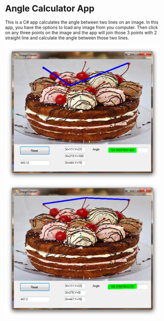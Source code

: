 # Angle Calculator App

This is a C# app calculates the angle between two lines on an image. In this app, you have the options to load any image from you computer. Then click on any three points on the image and the app will join those 3 points with 2 straight line and calculate the angle between those two lines.

<img src="https://raw.githubusercontent.com/inspire007/AngleCalculatorApp/main/screen-1.png?token=GHSAT0AAAAAACHACNAICHIV55HPKREY6CHCZHQ3YSA"/>
<img src="https://raw.githubusercontent.com/inspire007/AngleCalculatorApp/main/screen-2.png?token=GHSAT0AAAAAACHACNAJJ5V574JYGDVCYAIWZHQ3ZTQ"/>
